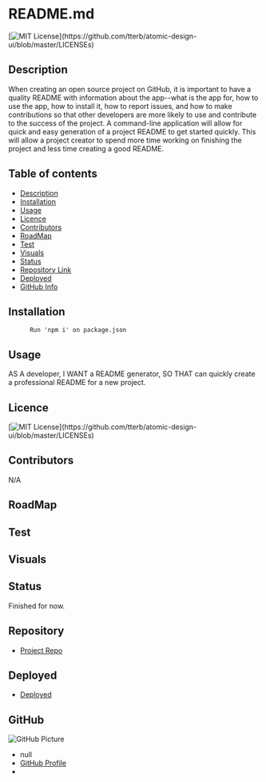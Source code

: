 
  # **README.md**
  [![MIT License](https://img.shields.io/apm/l/atomic-design-ui.svg?)](https://github.com/tterb/atomic-design-ui/blob/master/LICENSEs)
  ## Description 
  When creating an open source project on GitHub, it is important to have a quality README with information about the app--what is the app for, how to use the app, how to install it, how to report issues, and how to make contributions so that other developers are more likely to use and contribute to the success of the project. A command-line application will allow for quick and easy generation of a project README to get started quickly. This will allow a project creator to spend more time working on finishing the project and less time creating a good README.
  ## Table of contents
  - [Description](#Description)
  - [Installation](#Installation)
  - [Usage](#Usage)
  - [Licence](#Licence)
  - [Contributors](#Contributors)
  - [RoadMap](#RoadMap)
  - [Test](#Test)
  - [Visuals](#Visuals)
  - [Status](#Status)
  - [Repository Link](#Repository)
  - [Deployed](#Deployed)
  - [GitHub Info](#GitHub) 
  ## Installation
          Run 'npm i' on package.json
  ## Usage
  AS A developer, I WANT a README generator, SO THAT can quickly create a professional README for a new project.
  ## Licence
  [![MIT License](https://img.shields.io/apm/l/atomic-design-ui.svg?)](https://github.com/tterb/atomic-design-ui/blob/master/LICENSEs)
  ## Contributors
  N/A
  ## RoadMap
  
  ## Test
  
  ## Visuals
  
  ## Status
  Finished for now.
  ## Repository
  - [Project Repo](https://github.com/KABILDGAARD/Good-README-Generator)
  ## Deployed
  - [Deployed](N/A)
  ## GitHub
  ![GitHub Picture](https://avatars0.githubusercontent.com/u/67305555?v=4)
  - null
  - [GitHub Profile](https://github.com/KABILDGAARD)
  - <null>
  